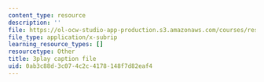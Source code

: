 ```yaml
---
content_type: resource
description: ''
file: https://ol-ocw-studio-app-production.s3.amazonaws.com/courses/res-14-001-abdul-latif-jameel-poverty-action-lab-executive-training-evaluating-social-programs-2009-spring-2009/0ab3c88d3c074c2c4178148f7d82eaf4_Hz1S82W8F04.srt
file_type: application/x-subrip
learning_resource_types: []
resourcetype: Other
title: 3play caption file
uid: 0ab3c88d-3c07-4c2c-4178-148f7d82eaf4
---
```

